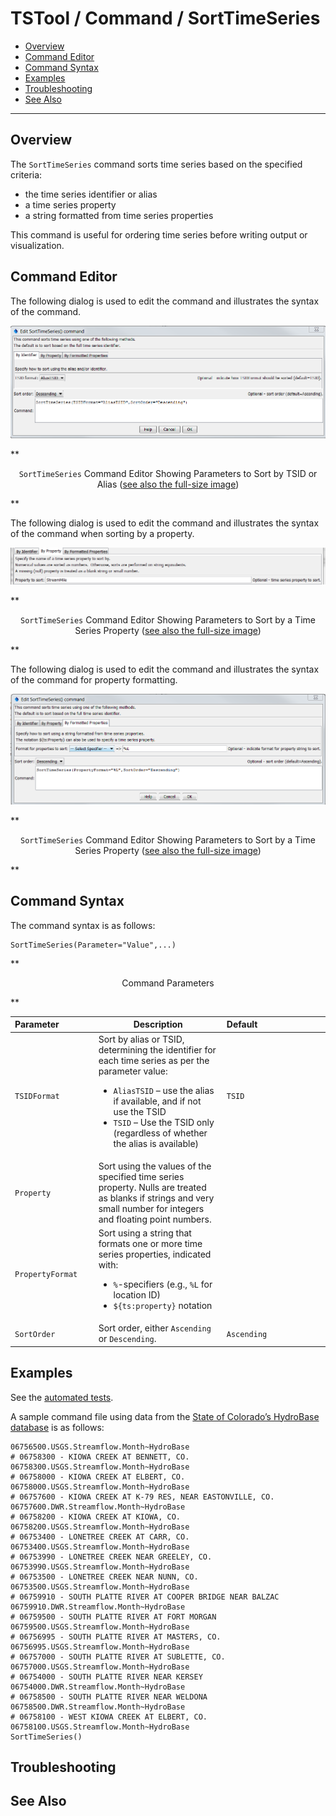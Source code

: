 # TSTool / Command / SortTimeSeries #

* [Overview](#overview)
* [Command Editor](#command-editor)
* [Command Syntax](#command-syntax)
* [Examples](#examples)
* [Troubleshooting](#troubleshooting)
* [See Also](#see-also)

-------------------------

## Overview ##

The `SortTimeSeries` command sorts time series based on the specified criteria:

* the time series identifier or alias
* a time series property
* a string formatted from time series properties

This command is useful for ordering time series before writing output or visualization.

## Command Editor ##

The following dialog is used to edit the command and illustrates the syntax of the command.

![SortTimeSeries](SortTimeSeries.png)

**<p style="text-align: center;">
`SortTimeSeries` Command Editor Showing Parameters to Sort by TSID or Alias (<a href="../SortTimeSeries.png">see also the full-size image</a>)
</p>**

The following dialog is used to edit the command and illustrates the syntax of the command when sorting by a property.

![SortTimeSeries Property](SortTimeSeries_Property.png)

**<p style="text-align: center;">
`SortTimeSeries` Command Editor Showing Parameters to Sort by a Time Series Property (<a href="../SortTimeSeries_Property.png">see also the full-size image</a>)
</p>**

The following dialog is used to edit the command and illustrates the syntax of the command for property formatting.

![SortTimeSeries PropertyFormat](SortTimeSeries_PropertyFormat.png)

**<p style="text-align: center;">
`SortTimeSeries` Command Editor Showing Parameters to Sort by a Time Series Property (<a href="../SortTimeSeries_PropertyFormat.png">see also the full-size image</a>)
</p>**

## Command Syntax ##

The command syntax is as follows:

```text
SortTimeSeries(Parameter="Value",...)
```
**<p style="text-align: center;">
Command Parameters
</p>**

| **Parameter**&nbsp;&nbsp;&nbsp;&nbsp;&nbsp;&nbsp;&nbsp;&nbsp;&nbsp;&nbsp;&nbsp;&nbsp;&nbsp; | **Description** | **Default**&nbsp;&nbsp;&nbsp;&nbsp;&nbsp;&nbsp;&nbsp;&nbsp;&nbsp;&nbsp;&nbsp;&nbsp;&nbsp;&nbsp;&nbsp;&nbsp;&nbsp;&nbsp;&nbsp;&nbsp;&nbsp;&nbsp;&nbsp;&nbsp;&nbsp;&nbsp;&nbsp; |
| --------------|-----------------|----------------- |
|`TSIDFormat`|Sort by alias or TSID, determining the identifier for each time series as per the parameter value:<ul><li>`AliasTSID` – use the alias if available, and if not use the TSID</li><li>`TSID` – Use the TSID only (regardless of whether the alias is available)|`TSID`|
|`Property`|Sort using the values of the specified time series property.  Nulls are treated as blanks if strings and very small number for integers and floating point numbers.||
|`PropertyFormat`|Sort using a string that formats one or more time series properties, indicated with:<ul><li>`%`-specifiers (e.g., `%L` for location ID)</li><li>`${ts:property}` notation||
|`SortOrder`|Sort order, either `Ascending` or `Descending`.|`Ascending`|

## Examples ##

See the [automated tests](https://github.com/OpenCDSS/cdss-app-tstool-test/tree/master/test/regression/commands/general/SortTimeSeries).

A sample command file using data from the [State of Colorado’s HydroBase database](../../datastore-ref/CO-HydroBase/CO-HydroBase.md) is as follows:

```
06756500.USGS.Streamflow.Month~HydroBase
# 06758300 - KIOWA CREEK AT BENNETT, CO.
06758300.USGS.Streamflow.Month~HydroBase
# 06758000 - KIOWA CREEK AT ELBERT, CO.
06758000.USGS.Streamflow.Month~HydroBase
# 06757600 - KIOWA CREEK AT K-79 RES, NEAR EASTONVILLE, CO.
06757600.DWR.Streamflow.Month~HydroBase
# 06758200 - KIOWA CREEK AT KIOWA, CO.
06758200.USGS.Streamflow.Month~HydroBase
# 06753400 - LONETREE CREEK AT CARR, CO.
06753400.USGS.Streamflow.Month~HydroBase
# 06753990 - LONETREE CREEK NEAR GREELEY, CO.
06753990.USGS.Streamflow.Month~HydroBase
# 06753500 - LONETREE CREEK NEAR NUNN, CO.
06753500.USGS.Streamflow.Month~HydroBase
# 06759910 - SOUTH PLATTE RIVER AT COOPER BRIDGE NEAR BALZAC
06759910.DWR.Streamflow.Month~HydroBase
# 06759500 - SOUTH PLATTE RIVER AT FORT MORGAN
06759500.USGS.Streamflow.Month~HydroBase
# 06756995 - SOUTH PLATTE RIVER AT MASTERS, CO.
06756995.USGS.Streamflow.Month~HydroBase
# 06757000 - SOUTH PLATTE RIVER AT SUBLETTE, CO.
06757000.USGS.Streamflow.Month~HydroBase
# 06754000 - SOUTH PLATTE RIVER NEAR KERSEY
06754000.DWR.Streamflow.Month~HydroBase
# 06758500 - SOUTH PLATTE RIVER NEAR WELDONA
06758500.DWR.Streamflow.Month~HydroBase
# 06758100 - WEST KIOWA CREEK AT ELBERT, CO.
06758100.USGS.Streamflow.Month~HydroBase
SortTimeSeries()
```

## Troubleshooting ##

## See Also ##
